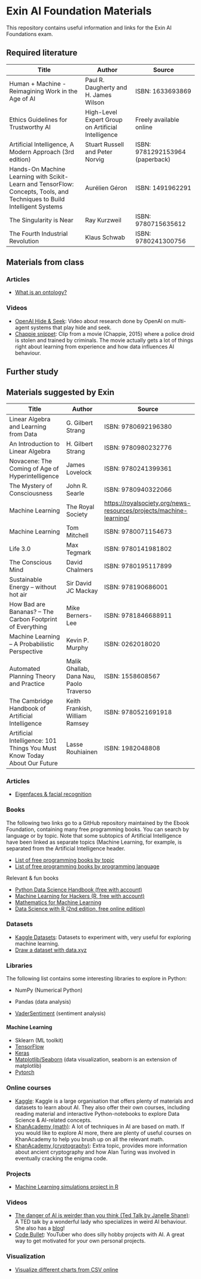 # Exin AI Foundation Materials

This repository contains useful information and links for the Exin AI Foundations 
exam.

## Required literature

| Title                                                                                                                       | Author                                             | Source                           |
|-----------------------------------------------------------------------------------------------------------------------------|----------------------------------------------------|----------------------------------|
| Human + Machine - Reimagining Work in the Age of AI                                                                         | Paul R. Daugherty and H. James Wilson              | ISBN: 1633693869                 |
| Ethics Guidelines for Trustworthy AI                                                                                        | High-Level Expert Group on Artificial Intelligence | Freely available online          |
| Artificial Intelligence, A Modern Approach (3rd edition)                                                                    | Stuart Russell and Peter Norvig                    | ISBN: 9781292153964 (paperback)  |
| Hands-On Machine Learning with Scikit-Learn and TensorFlow: Concepts, Tools, and Techniques to Build Intelligent Systems    | Aurélien Géron                                     | ISBN: 1491962291                 |
| The Singularity is Near                                                                                                     | Ray Kurzweil                                       | ISBN: 9780715635612              |
| The Fourth Industrial Revolution                                                                                            | Klaus Schwab                                       | ISBN: 9780241300756              | 

## Materials from class


### Articles

- [What is an ontology?](https://medium.com/seek-blog/ontology-whats-that-17679130aa69)

### Videos 

- [OpenAI Hide & Seek](https://www.youtube.com/watch?v=Lu56xVlZ40M): Video about research done by OpenAI on multi-agent systems that play hide and seek.
- [Chappie snippet](https://www.youtube.com/watch?v=At_C4jfxEg0): Clip from a movie (Chappie, 2015) where a police droid is stolen and trained by criminals.
The movie actually gets a lot of things right about learning from experience and how data influences AI behaviour.

## Further study

## Materials suggested by Exin

| Title                                                                    | Author                                  | Source                                                             |
|--------------------------------------------------------------------------|-----------------------------------------|--------------------------------------------------------------------|
| Linear Algebra and Learning from Data                                    | G. Gilbert Strang                       | ISBN: 9780692196380                                                |
| An Introduction to Linear Algebra                                        | H. Gilbert Strang                       | ISBN: 9780980232776                                                |
| Novacene: The Coming of Age of Hyperintelligence                         | James Lovelock                          | ISBN: 9780241399361                                                |
| The Mystery of Consciousness                                             | John R. Searle                          | ISBN: 9780940322066                                                |
| Machine Learning                                                         | The Royal Society                       | https://royalsociety.org/news-resources/projects/machine-learning/ |
| Machine Learning                                                         | Tom Mitchell                            | ISBN: 9780071154673                                                |
| Life 3.0                                                                 | Max Tegmark                             | ISBN: 9780141981802                                                |
| The Conscious Mind                                                       | David Chalmers                          | ISBN: 9780195117899                                                |
| Sustainable Energy – without hot air                                     | Sir David JC Mackay                     | ISBN: 978190686001                                                 |
| How Bad are Bananas? – The Carbon Footprint of Everything                | Mike Berners-Lee                        | ISBN: 9781846688911                                                |
| Machine Learning – A Probabilistic Perspective                           | Kevin P. Murphy                         | ISBN: 0262018020                                                   |
| Automated Planning Theory and Practice                                   | Malik Ghallab, Dana Nau, Paolo Traverso | ISBN: 1558608567                                                   |
| The Cambridge Handbook of Artificial Intelligence                        | Keith Frankish, William Ramsey          | ISBN: 9780521691918                                                |
| Artificial Intelligence: 101 Things You Must Know Today About Our Future | Lasse Rouhiainen                        | ISBN: 1982048808                                                   |


### Articles

- [Eigenfaces & facial recognition](https://nl.wikipedia.org/wiki/Eigenface)

### Books

The following two links go to a GitHub repository maintained by the Ebook Foundation, containing many free programming books.
You can search by language or by topic. Note that some subtopics of Artificial Intelligence have been linked as separate topics (Machine Learning, 
for example, is separated from the Artificial Intelligence header. 
- [List of free programming books by topic](https://github.com/EbookFoundation/free-programming-books/blob/main/books/free-programming-books-subjects.md#artificial-intelligence)
- [List of free programming books by programming language](https://github.com/EbookFoundation/free-programming-books/blob/main/books/free-programming-books-langs.md)

Relevant & fun books
- [Python Data Science Handbook (free with account)](https://www.oreilly.com/library/view/python-data-science/9781491912126/)
- [Machine Learning for Hackers (R, free with account)](https://www.oreilly.com/library/view/machine-learning-for/9781449330514/)
- [Mathematics for Machine Learning](https://mml-book.github.io/)
- [Data Science with R (2nd edition, free online edition)](https://r4ds.hadley.nz/)

### Datasets

- [Kaggle Datasets](https://www.kaggle.com/datasets): Datasets to experiment with, very useful for exploring machine learning.
- [Draw a dataset with data.xyz](https://www.data.xyz)

### Libraries

The following list contains some interesting libraries to explore in Python:
- NumPy (Numerical Python)
- Pandas (data analysis)

- [VaderSentiment](https://vadersentiment.readthedocs.io/en/latest/) (sentiment analysis)


#### Machine Learning

- Sklearn (ML toolkit)
- [TensorFlow](https://www.tensorflow.org/)
- [Keras](https://keras.io/)
- [Matplotlib/Seaborn](https://seaborn.pydata.org/tutorial/introduction.html) (data visualization, seaborn is an extension of matplotlib)
- [Pytorch](https://pytorch.org/)

### Online courses

- [Kaggle](https://www.kaggle.com/learn): Kaggle is a large organisation that offers plenty of materials and datasets to learn about AI. 
They also offer their own courses, including reading material and interactive Python-notebooks to explore Data Science & AI-related concepts.
- [KhanAcademy (math)](https://www.khanacademy.org/math): A lot of techniques in AI are based on math. If you would like to explore AI more,
there are plenty of useful courses on KhanAcademy to help you brush up on all the relevant math.
- [KhanAcademy (cryptography)](https://www.khanacademy.org/computing/computer-science/cryptography/crypt/v/intro-to-cryptography): Extra topic, provides more 
information about ancient cryptography and how Alan Turing was involved in eventually cracking the enigma code.

### Projects

- [Machine Learning simulations project in R](https://github.com/davpinto/ml-simulations)

### Videos

- [The danger of AI is weirder than you think (Ted Talk by Janelle Shane)](https://www.youtube.com/watch?v=OhCzX0iLnOc): A TED talk 
by a wonderful lady who specializes in weird AI behaviour. She also has a [blog](https://www.aiweirdness.com/)!
- [Code Bullet](https://www.youtube.com/watch?v=g39AagVW0s0): YouTuber who does silly hobby projects with AI. A great way to get motivated
for your own personal projects.

### Visualization

- [Visualize different charts from CSV online](https://app.rawgraphs.io/)